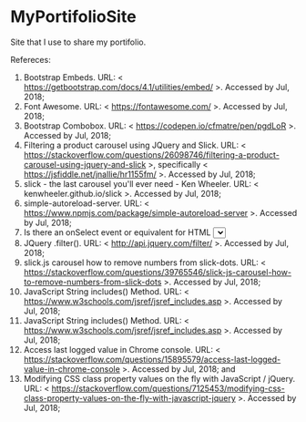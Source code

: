 # MyPortifolioSite
Site that I use to share my portifolio.


Refereces:
1. Bootstrap Embeds. URL: < https://getbootstrap.com/docs/4.1/utilities/embed/ >. Accessed by Jul, 2018;
2. Font Awesome. URL: <  https://fontawesome.com/ >. Accessed by Jul, 2018;
3. Bootstrap Combobox. URL: < https://codepen.io/cfmatre/pen/pgdLoR >. Accessed by Jul, 2018;
4. Filtering a product carousel using JQuery and Slick. URL: < https://stackoverflow.com/questions/26098746/filtering-a-product-carousel-using-jquery-and-slick >, specifically < https://jsfiddle.net/jnallie/hr1155fm/ >. Accessed by Jul, 2018;
5. slick - the last carousel you'll ever need - Ken Wheeler. URL: < kenwheeler.github.io/slick >. Accessed by Jul, 2018;
6. simple-autoreload-server. URL: < https://www.npmjs.com/package/simple-autoreload-server >. Accessed by Jul, 2018;
7. Is there an onSelect event or equivalent for HTML <select>?. URL: < https://stackoverflow.com/questions/647282/is-there-an-onselect-event-or-equivalent-for-html-select >. Accessed by Jul, 2018;
8. JQuery .filter(). URL: < http://api.jquery.com/filter/ >. Accessed by Jul, 2018;
9. slick.js carousel how to remove numbers from slick-dots. URL: < https://stackoverflow.com/questions/39765546/slick-js-carousel-how-to-remove-numbers-from-slick-dots >. Accessed by Jul, 2018;
10. JavaScript String includes() Method. URL: < https://www.w3schools.com/jsref/jsref_includes.asp >. Accessed by Jul, 2018;
11. JavaScript String includes() Method. URL: < https://www.w3schools.com/jsref/jsref_includes.asp >. Accessed by Jul, 2018;
12. Access last logged value in Chrome console. URL: < https://stackoverflow.com/questions/15895579/access-last-logged-value-in-chrome-console >. Accessed by Jul, 2018; and
13. Modifying CSS class property values on the fly with JavaScript / jQuery. URL: < https://stackoverflow.com/questions/7125453/modifying-css-class-property-values-on-the-fly-with-javascript-jquery >. Accessed by Jul, 2018;